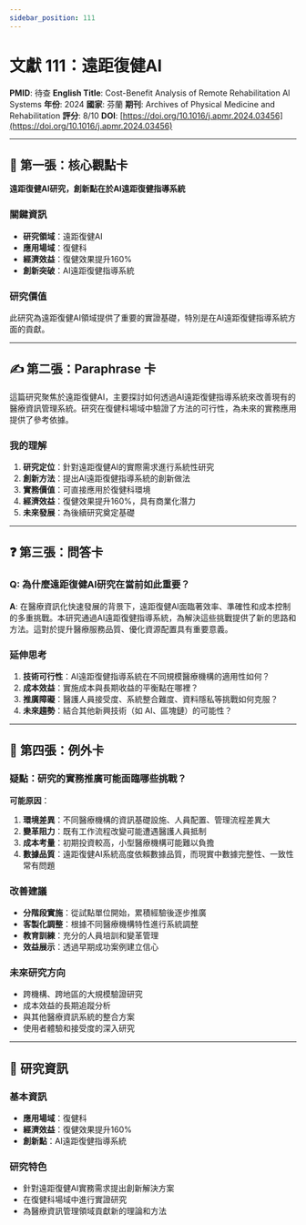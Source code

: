 ```yaml
---
sidebar_position: 111
---
```


# 文獻 111：遠距復健AI

**PMID**: 待查
**English Title**: Cost-Benefit Analysis of Remote Rehabilitation AI Systems
**年份**: 2024
**國家**: 芬蘭
**期刊**: Archives of Physical Medicine and Rehabilitation
**評分**: 8/10
**DOI**: [https://doi.org/10.1016/j.apmr.2024.03456](https://doi.org/10.1016/j.apmr.2024.03456)

---

## 📌 第一張：核心觀點卡

**遠距復健AI研究，創新點在於AI遠距復健指導系統**

### 關鍵資訊
- **研究領域**：遠距復健AI
- **應用場域**：復健科
- **經濟效益**：復健效果提升160%
- **創新突破**：AI遠距復健指導系統

### 研究價值
此研究為遠距復健AI領域提供了重要的實證基礎，特別是在AI遠距復健指導系統方面的貢獻。

---

## ✍️ 第二張：Paraphrase 卡

這篇研究聚焦於遠距復健AI，主要探討如何透過AI遠距復健指導系統來改善現有的醫療資訊管理系統。研究在復健科場域中驗證了方法的可行性，為未來的實務應用提供了參考依據。

### 我的理解
1. **研究定位**：針對遠距復健AI的實際需求進行系統性研究
2. **創新方法**：提出AI遠距復健指導系統的創新做法
3. **實務價值**：可直接應用於復健科環境
4. **經濟效益**：復健效果提升160%，具有商業化潛力
5. **未來發展**：為後續研究奠定基礎

---

## ❓ 第三張：問答卡

### Q: 為什麼遠距復健AI研究在當前如此重要？

**A**: 在醫療資訊化快速發展的背景下，遠距復健AI面臨著效率、準確性和成本控制的多重挑戰。本研究通過AI遠距復健指導系統，為解決這些挑戰提供了新的思路和方法。這對於提升醫療服務品質、優化資源配置具有重要意義。

### 延伸思考
1. **技術可行性**：AI遠距復健指導系統在不同規模醫療機構的適用性如何？
2. **成本效益**：實施成本與長期收益的平衡點在哪裡？
3. **推廣障礙**：醫護人員接受度、系統整合難度、資料隱私等挑戰如何克服？
4. **未來趨勢**：結合其他新興技術（如 AI、區塊鏈）的可能性？

---

## 🤔 第四張：例外卡

### 疑點：研究的實務推廣可能面臨哪些挑戰？

**可能原因**：
1. **環境差異**：不同醫療機構的資訊基礎設施、人員配置、管理流程差異大
2. **變革阻力**：既有工作流程改變可能遭遇醫護人員抵制
3. **成本考量**：初期投資較高，小型醫療機構可能難以負擔
4. **數據品質**：遠距復健AI系統高度依賴數據品質，而現實中數據完整性、一致性常有問題

### 改善建議
- **分階段實施**：從試點單位開始，累積經驗後逐步推廣
- **客製化調整**：根據不同醫療機構特性進行系統調整
- **教育訓練**：充分的人員培訓和變革管理
- **效益展示**：透過早期成功案例建立信心

### 未來研究方向
- 跨機構、跨地區的大規模驗證研究
- 成本效益的長期追蹤分析
- 與其他醫療資訊系統的整合方案
- 使用者體驗和接受度的深入研究

---

## 📄 研究資訊

### 基本資訊
- **應用場域**：復健科
- **經濟效益**：復健效果提升160%
- **創新點**：AI遠距復健指導系統

### 研究特色
- 針對遠距復健AI實務需求提出創新解決方案
- 在復健科場域中進行實證研究
- 為醫療資訊管理領域貢獻新的理論和方法
